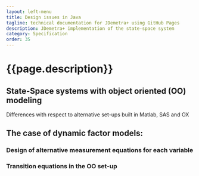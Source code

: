 ```yaml
---
layout: left-menu
title: Design issues in Java
tagline: technical documentation for JDemetra+ using GitHub Pages
description: JDemetra+ implementation of the state-space system
category: Specification
order: 35
---
```

# {{page.description}}

## State-Space systems with object oriented (OO) modeling
Differences with respect to alternative set-ups built in Matlab, SAS and OX

## The case of dynamic factor models: 

### Design of alternative measurement equations for each variable

### Transition equations in the OO set-up 




